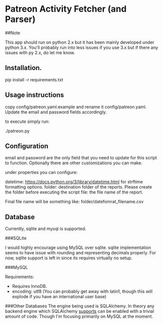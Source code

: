 # Patreon Activity Fetcher (and Parser)

##Note

This app should run on python 2.x but it has been mainly developed under python 3.x. You'll probably run into less issues if you use 3.x but if there any issues with py 2.x, do let me know.

## Installation.

pip install -r requirements.txt

## Usage instructions

copy config/patreon.yaml.example and rename it config/patreon.yaml.  Update the email and password 
fields accordingly.

to execute simply run:

./patreon.py

## Configuration

email and password are the only field that you need to update for this script to function. Optionally there are other customizations you can make.

under properties you can configure:

datetime:  https://docs.python.org/3/library/datetime.html for strftime formatting options.
folder:  destination folder of the reports.  Please create the folder before executing the script
file:  the file name of the report.  

Final file name will be something like:  folder/datefomrat_filename.csv

## Database

Currently, sqlite and mysql is supported.

###SQLite

I would highly encourage using MySQL over sqlite.  sqlite implementation seems to have issue with rounding and representing decimals properly.   For now, sqlite support is left in since its requires virtually no setup.

###MySQL

Requirements:

 - Requires InnoDB.  
 - encoding: utf8  (You can probably get away with latin1, though this will explode if you have an international user base) 


###Other Databases
The engine being used is SQLAlchemy.  In theory any backend engine which SQLAlchemy [supports](http://docs.sqlalchemy.org/en/latest/dialects/index.html) can be enabled with a trivial amount of code.  Though I'm focusing primarily on MySQL at the moment. 


